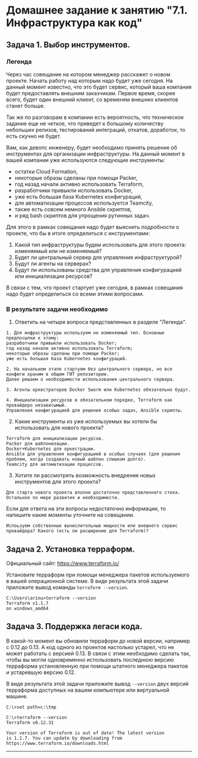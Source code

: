 # Домашнее задание к занятию "7.1. Инфраструктура как код"

## Задача 1. Выбор инструментов. 
 
### Легенда
 
Через час совещание на котором менеджер расскажет о новом проекте. Начать работу над которым надо 
будет уже сегодня. 
На данный момент известно, что это будет сервис, который ваша компания будет предоставлять внешним заказчикам.
Первое время, скорее всего, будет один внешний клиент, со временем внешних клиентов станет больше.

Так же по разговорам в компании есть вероятность, что техническое задание еще не четкое, что приведет к большому
количеству небольших релизов, тестирований интеграций, откатов, доработок, то есть скучно не будет.  
   
Вам, как девопс инженеру, будет необходимо принять решение об инструментах для организации инфраструктуры.
На данный момент в вашей компании уже используются следующие инструменты: 
- остатки Сloud Formation, 
- некоторые образы сделаны при помощи Packer,
- год назад начали активно использовать Terraform, 
- разработчики привыкли использовать Docker, 
- уже есть большая база Kubernetes конфигураций, 
- для автоматизации процессов используется Teamcity, 
- также есть совсем немного Ansible скриптов, 
- и ряд bash скриптов для упрощения рутинных задач.  

Для этого в рамках совещания надо будет выяснить подробности о проекте, что бы в итоге определиться с инструментами:

1. Какой тип инфраструктуры будем использовать для этого проекта: изменяемый или не изменяемый?
2. Будет ли центральный сервер для управления инфраструктурой?
3. Будут ли агенты на серверах?
4. Будут ли использованы средства для управления конфигурацией или инициализации ресурсов? 

В связи с тем, что проект стартует уже сегодня, в рамках совещания надо будет определиться со всеми этими вопросами.

### В результате задачи необходимо

1. Ответить на четыре вопроса представленных в разделе "Легенда". 

```
1. Для инфраструктуры используем не изменяемый тип. Основные предпосылки к этому:
разработчики привыкли использовать Docker;
год назад начали активно использовать Terraform;
некоторые образы сделаны при помощи Packer;
уже есть большая база Kubernetes конфигураций.

2. На начальном этапе стартуем без центрального сервера, но все конфиги храним в общем ГИТ репозитории.
Далее решаем о необходимости использования центрального сервера.

3. Агенты оркестраторов Docker Sworm или Kubernetes обязательно будут.

4. Инициализации ресурсов в обязательном порядке, Terraform как провайдеро независымый.
Управления конфигурацией для решения особых задач, Ansible скрипты.
```
2. Какие инструменты из уже используемых вы хотели бы использовать для нового проекта? 

```
Terraform для инициализации ресурсов.
Packer для шаблонизации.
Docker+Kubernetes для оркестрации.
Ansible для управления конфигурацией в особых случаях (для решения проблем, когда создавать новый шаблон слишком долго).
Teamcity для автоматизации процессов.
```
3. Хотите ли рассмотреть возможность внедрения новых инструментов для этого проекта? 

```
Для старта нового проекта вполне достаточно представленного стека. Остальное по мере развития и необходимости.
```
Если для ответа на эти вопросы недостаточно информации, то напишите какие моменты уточните на совещании.

```
Испоьзуем собственные вычислительные мощности или внешнего сервис провайдера? Какого (есть ли расширение для Terraform)?
```
## Задача 2. Установка терраформ. 

Официальный сайт: https://www.terraform.io/

Установите терраформ при помощи менеджера пакетов используемого в вашей операционной системе.
В виде результата этой задачи приложите вывод команды `terraform --version`.

```
C:\Users\arinu>terraform --version
Terraform v1.1.7
on windows_amd64
```
## Задача 3. Поддержка легаси кода. 

В какой-то момент вы обновили терраформ до новой версии, например с 0.12 до 0.13. 
А код одного из проектов настолько устарел, что не может работать с версией 0.13. 
В связи с этим необходимо сделать так, чтобы вы могли одновременно использовать последнюю версию терраформа установленную при помощи
штатного менеджера пакетов и устаревшую версию 0.12. 

В виде результата этой задачи приложите вывод `--version` двух версий терраформа доступных на вашем компьютере 
или виртуальной машине.

```
C:\>set path=c:\tmp

C:\>terraform --version
Terraform v0.12.31

Your version of Terraform is out of date! The latest version
is 1.1.7. You can update by downloading from https://www.terraform.io/downloads.html
```
---